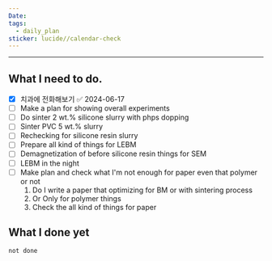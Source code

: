 ```yaml
---
Date: 
tags:
  - daily_plan
sticker: lucide//calendar-check
---
```

---
## What I need to do.


- [x] 치과에 전화해보기 ✅ 2024-06-17
- [ ] Make a plan for showing overall experiments
- [ ] Do sinter 2 wt.% silicone slurry with phps dopping 
- [ ] Sinter PVC 5 wt.% slurry
- [ ] Rechecking for silicone resin slurry
- [ ] Prepare all kind of things for LEBM
- [ ] Demagnetization of before silicone resin things for SEM
- [ ] LEBM in the night
- [ ] Make plan and check what I'm not enough for paper even that polymer or not 
	1. Do I write a paper that optimizing for BM or with sintering process
	2. Or Only for polymer things
	3. Check the all kind of things for paper



## What I done yet
```tasks
not done
```
